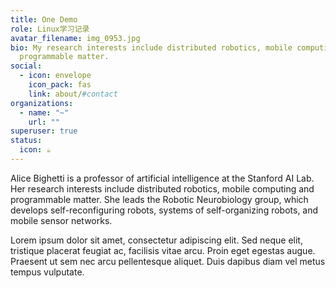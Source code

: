 ```yaml
---
title: One Demo
role: Linux学习记录
avatar_filename: img_0953.jpg
bio: My research interests include distributed robotics, mobile computing and
  programmable matter.
social:
  - icon: envelope
    icon_pack: fas
    link: about/#contact
organizations:
  - name: "~"
    url: ""
superuser: true
status:
  icon: ☕️
---
```


Alice Bighetti is a professor of artificial intelligence at the Stanford AI Lab. Her research interests include distributed robotics, mobile computing and programmable matter. She leads the Robotic Neurobiology group, which develops self-reconfiguring robots, systems of self-organizing robots, and mobile sensor networks.

Lorem ipsum dolor sit amet, consectetur adipiscing elit. Sed neque elit, tristique placerat feugiat ac, facilisis vitae arcu. Proin eget egestas augue. Praesent ut sem nec arcu pellentesque aliquet. Duis dapibus diam vel metus tempus vulputate.
